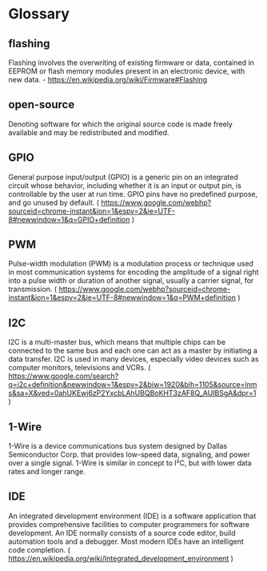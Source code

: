 # Glossary

## flashing

Flashing involves the overwriting of existing firmware or data, contained in EEPROM or flash memory modules present in an electronic device, with new data. - https://en.wikipedia.org/wiki/Firmware#Flashing

## open-source

Denoting software for which the original source code is made freely available and may be redistributed and modified.

## GPIO

General purpose input/output (GPIO) is a generic pin on an integrated circuit whose behavior, including whether it is an input or output pin, is controllable by the user at run time. GPIO pins have no predefined purpose, and go unused by default. ( https://www.google.com/webhp?sourceid=chrome-instant&ion=1&espv=2&ie=UTF-8#newwindow=1&q=GPIO+definition )

## PWM

Pulse-width modulation (PWM) is a modulation process or technique used in most communication systems for encoding the amplitude of a signal right into a pulse width or duration of another signal, usually a carrier signal, for transmission. ( https://www.google.com/webhp?sourceid=chrome-instant&ion=1&espv=2&ie=UTF-8#newwindow=1&q=PWM+definition )

## I2C

I2C is a multi-master bus, which means that multiple chips can be connected to the same bus and each one can act as a master by initiating a data transfer. I2C is used in many devices, especially video devices such as computer monitors, televisions and VCRs. ( https://www.google.com/search?q=i2c+definition&newwindow=1&espv=2&biw=1920&bih=1105&source=lnms&sa=X&ved=0ahUKEwj6zP2YxcbLAhUBQBoKHT3zAF8Q_AUIBSgA&dpr=1 )

## 1-Wire

1-Wire is a device communications bus system designed by Dallas Semiconductor Corp. that provides low-speed data, signaling, and power over a single signal. 1-Wire is similar in concept to I²C, but with lower data rates and longer range.

## IDE

An integrated development environment (IDE) is a software application that provides comprehensive facilities to computer programmers for software development. An IDE normally consists of a source code editor, build automation tools and a debugger. Most modern IDEs have an intelligent code completion. ( https://en.wikipedia.org/wiki/Integrated_development_environment )